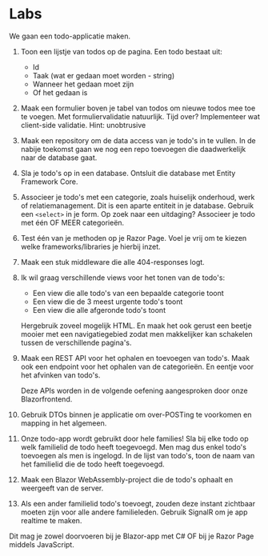 # Labs

We gaan een todo-applicatie maken.

1. Toon een lijstje van todos op de pagina. Een todo bestaat uit:

	- Id
	- Taak (wat er gedaan moet worden - string)
	- Wanneer het gedaan moet zijn
	- Of het gedaan is

2. Maak een formulier boven je tabel van todos om nieuwe todos mee toe te voegen. Met formuliervalidatie natuurlijk.
   Tijd over? Implementeer wat client-side validatie. Hint: unobtrusive

3. Maak een repository om de data access van je todo's in te vullen. In de nabije toekomst gaan we nog een repo toevoegen die daadwerkelijk naar de database gaat.

4. Sla je todo's op in een database. Ontsluit die database met Entity Framework Core.

5. Associeer je todo's met een categorie, zoals huiselijk onderhoud, werk of relatiemanagement. Dit is een aparte entiteit in je database. Gebruik een `<select>` in je form. Op zoek naar een uitdaging? Associeer je todo met één OF MEER categorieën.

6. Test één van je methoden op je Razor Page. Voel je vrij om te kiezen welke frameworks/libraries je hierbij inzet.

7. Maak een stuk middleware die alle 404-responses logt.

8. Ik wil graag verschillende views voor het tonen van de todo's:
   * Een view die alle todo's van een bepaalde categorie toont
   * Een view die de 3 meest urgente todo's toont
   * Een view die alle afgeronde todo's toont

   Hergebruik zoveel mogelijk HTML. En maak het ook gerust een beetje mooier met een navigatiegebied zodat men makkelijker kan schakelen tussen de verschillende pagina's.
   
9. Maak een REST API voor het ophalen en toevoegen van todo's. Maak ook een endpoint voor het ophalen van de categorieën. En eentje voor het afvinken van todo's.

   Deze APIs worden in de volgende oefening aangesproken door onze Blazorfrontend.

10. Gebruik DTOs binnen je applicatie om over-POSTing te voorkomen en mapping in het algemeen.

11. Onze todo-app wordt gebruikt door hele families! Sla bij elke todo op welk familielid de todo heeft toegevoegd. Men mag dus enkel todo's toevoegen als men is ingelogd. In de lijst van todo's, toon de naam van het familielid die de todo heeft toegevoegd.

12. Maak een Blazor WebAssembly-project die de todo's ophaalt en weergeeft van de server.

13. Als een ander familielid todo's toevoegt, zouden deze instant zichtbaar moeten zijn voor alle andere familieleden. Gebruik SignalR om je app realtime te maken.
   
   Dit mag je zowel doorvoeren bij je Blazor-app met C# OF bij je Razor Page middels JavaScript.
